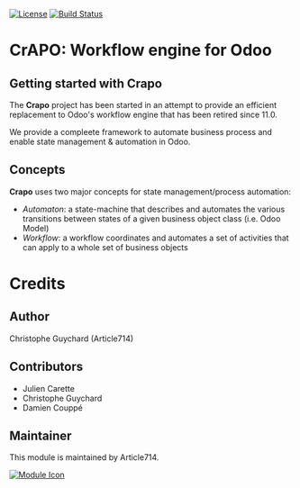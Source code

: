 [![License](https://img.shields.io/badge/licence-LGPL--3-blue.svg)](http://www.gnu.org/licenses/lgpl-3.0-standalone.html)
[![Build Status](https://travis-ci.com/article714/crapo.svg?branch=15.0)](https://travis-ci.com/article714/crapo)

# CrAPO: Workflow engine for Odoo

## Getting started with Crapo

The **Crapo** project has been started in an attempt to provide an efficient replacement to Odoo's workflow engine that has been retired since 11.0.

We provide a compleete framework to automate business process and enable state management & automation in Odoo.

## Concepts

**Crapo** uses two major concepts for state management/process automation:

- _Automaton_: a state-machine that describes and automates the various transitions between states of a given business object class (i.e. Odoo Model)
- _Workflow_: a workflow coordinates and automates a set of activities that can apply to a whole set of business objects

# Credits

## Author

Christophe Guychard (Article714)

## Contributors

- Julien Carette
- Christophe Guychard
- Damien Couppé

## Maintainer

This module is maintained by Article714.

[![Module Icon](https://article714.org/branding/)](https://www.article714.org)

